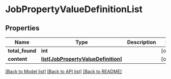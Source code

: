 # JobPropertyValueDefinitionList

## Properties
Name | Type | Description | Notes
------------ | ------------- | ------------- | -------------
**total_found** | **int** |  | [optional] 
**content** | [**list[JobPropertyValueDefinition]**](JobPropertyValueDefinition.md) |  | [optional] 

[[Back to Model list]](../README.md#documentation-for-models) [[Back to API list]](../README.md#documentation-for-api-endpoints) [[Back to README]](../README.md)


